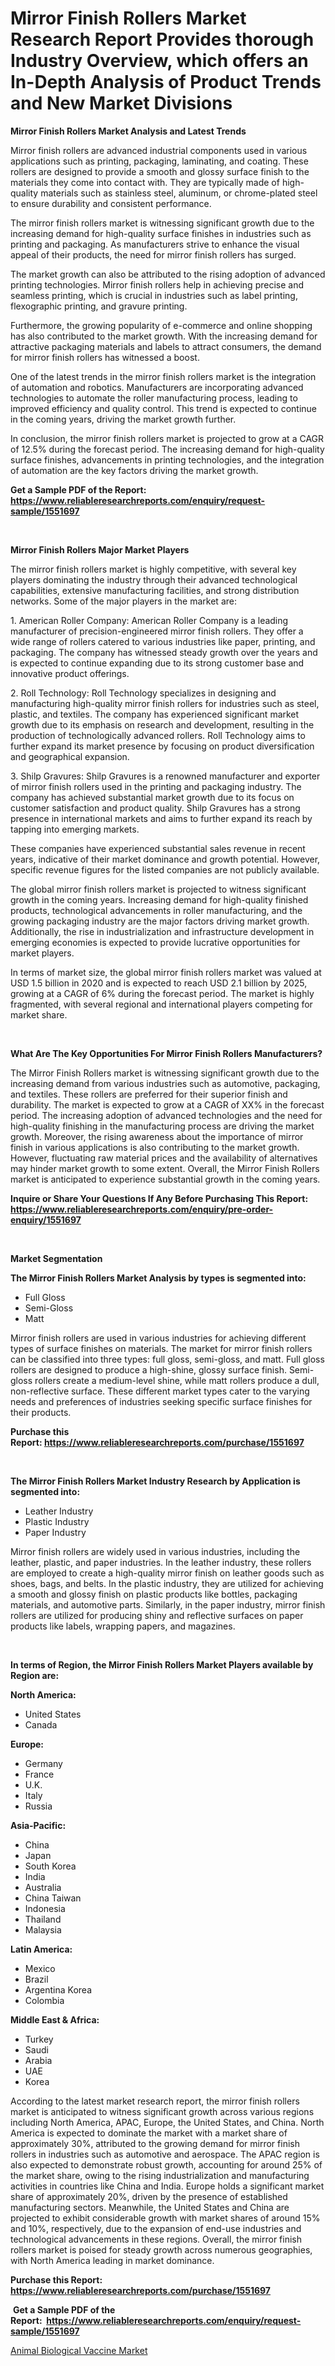 <p><h1>Mirror Finish Rollers Market Research Report Provides thorough Industry Overview, which offers an In-Depth Analysis of Product Trends and New Market Divisions</h1></p><p><strong>Mirror Finish Rollers Market Analysis and Latest Trends</strong></p>
<p><p>Mirror finish rollers are advanced industrial components used in various applications such as printing, packaging, laminating, and coating. These rollers are designed to provide a smooth and glossy surface finish to the materials they come into contact with. They are typically made of high-quality materials such as stainless steel, aluminum, or chrome-plated steel to ensure durability and consistent performance.</p><p>The mirror finish rollers market is witnessing significant growth due to the increasing demand for high-quality surface finishes in industries such as printing and packaging. As manufacturers strive to enhance the visual appeal of their products, the need for mirror finish rollers has surged.</p><p>The market growth can also be attributed to the rising adoption of advanced printing technologies. Mirror finish rollers help in achieving precise and seamless printing, which is crucial in industries such as label printing, flexographic printing, and gravure printing.</p><p>Furthermore, the growing popularity of e-commerce and online shopping has also contributed to the market growth. With the increasing demand for attractive packaging materials and labels to attract consumers, the demand for mirror finish rollers has witnessed a boost.</p><p>One of the latest trends in the mirror finish rollers market is the integration of automation and robotics. Manufacturers are incorporating advanced technologies to automate the roller manufacturing process, leading to improved efficiency and quality control. This trend is expected to continue in the coming years, driving the market growth further.</p><p>In conclusion, the mirror finish rollers market is projected to grow at a CAGR of 12.5% during the forecast period. The increasing demand for high-quality surface finishes, advancements in printing technologies, and the integration of automation are the key factors driving the market growth.</p></p>
<p><strong>Get a Sample PDF of the Report:&nbsp; <a href="https://www.reliableresearchreports.com/enquiry/request-sample/1551697">https://www.reliableresearchreports.com/enquiry/request-sample/1551697</a></strong></p>
<p>&nbsp;</p>
<p><strong>Mirror Finish Rollers Major Market Players</strong></p>
<p><p>The mirror finish rollers market is highly competitive, with several key players dominating the industry through their advanced technological capabilities, extensive manufacturing facilities, and strong distribution networks. Some of the major players in the market are:</p><p>1. American Roller Company: American Roller Company is a leading manufacturer of precision-engineered mirror finish rollers. They offer a wide range of rollers catered to various industries like paper, printing, and packaging. The company has witnessed steady growth over the years and is expected to continue expanding due to its strong customer base and innovative product offerings.</p><p>2. Roll Technology: Roll Technology specializes in designing and manufacturing high-quality mirror finish rollers for industries such as steel, plastic, and textiles. The company has experienced significant market growth due to its emphasis on research and development, resulting in the production of technologically advanced rollers. Roll Technology aims to further expand its market presence by focusing on product diversification and geographical expansion.</p><p>3. Shilp Gravures: Shilp Gravures is a renowned manufacturer and exporter of mirror finish rollers used in the printing and packaging industry. The company has achieved substantial market growth due to its focus on customer satisfaction and product quality. Shilp Gravures has a strong presence in international markets and aims to further expand its reach by tapping into emerging markets.</p><p>These companies have experienced substantial sales revenue in recent years, indicative of their market dominance and growth potential. However, specific revenue figures for the listed companies are not publicly available.</p><p>The global mirror finish rollers market is projected to witness significant growth in the coming years. Increasing demand for high-quality finished products, technological advancements in roller manufacturing, and the growing packaging industry are the major factors driving market growth. Additionally, the rise in industrialization and infrastructure development in emerging economies is expected to provide lucrative opportunities for market players.</p><p>In terms of market size, the global mirror finish rollers market was valued at USD 1.5 billion in 2020 and is expected to reach USD 2.1 billion by 2025, growing at a CAGR of 6% during the forecast period. The market is highly fragmented, with several regional and international players competing for market share.</p></p>
<p>&nbsp;</p>
<p><strong>What Are The Key Opportunities For Mirror Finish Rollers Manufacturers?</strong></p>
<p><p>The Mirror Finish Rollers market is witnessing significant growth due to the increasing demand from various industries such as automotive, packaging, and textiles. These rollers are preferred for their superior finish and durability. The market is expected to grow at a CAGR of XX% in the forecast period. The increasing adoption of advanced technologies and the need for high-quality finishing in the manufacturing process are driving the market growth. Moreover, the rising awareness about the importance of mirror finish in various applications is also contributing to the market growth. However, fluctuating raw material prices and the availability of alternatives may hinder market growth to some extent. Overall, the Mirror Finish Rollers market is anticipated to experience substantial growth in the coming years.</p></p>
<p><strong>Inquire or Share Your Questions If Any Before Purchasing This Report: <a href="https://www.reliableresearchreports.com/enquiry/pre-order-enquiry/1551697">https://www.reliableresearchreports.com/enquiry/pre-order-enquiry/1551697</a></strong></p>
<p>&nbsp;</p>
<p><strong>Market Segmentation</strong></p>
<p><strong>The Mirror Finish Rollers Market Analysis by types is segmented into:</strong></p>
<p><ul><li>Full Gloss</li><li>Semi-Gloss</li><li>Matt</li></ul></p>
<p><p>Mirror finish rollers are used in various industries for achieving different types of surface finishes on materials. The market for mirror finish rollers can be classified into three types: full gloss, semi-gloss, and matt. Full gloss rollers are designed to produce a high-shine, glossy surface finish. Semi-gloss rollers create a medium-level shine, while matt rollers produce a dull, non-reflective surface. These different market types cater to the varying needs and preferences of industries seeking specific surface finishes for their products.</p></p>
<p><strong>Purchase this Report:&nbsp;<a href="https://www.reliableresearchreports.com/purchase/1551697">https://www.reliableresearchreports.com/purchase/1551697</a></strong></p>
<p>&nbsp;</p>
<p><strong>The Mirror Finish Rollers Market Industry Research by Application is segmented into:</strong></p>
<p><ul><li>Leather Industry</li><li>Plastic Industry</li><li>Paper Industry</li></ul></p>
<p><p>Mirror finish rollers are widely used in various industries, including the leather, plastic, and paper industries. In the leather industry, these rollers are employed to create a high-quality mirror finish on leather goods such as shoes, bags, and belts. In the plastic industry, they are utilized for achieving a smooth and glossy finish on plastic products like bottles, packaging materials, and automotive parts. Similarly, in the paper industry, mirror finish rollers are utilized for producing shiny and reflective surfaces on paper products like labels, wrapping papers, and magazines.</p></p>
<p>&nbsp;</p>
<p><strong>In terms of Region, the Mirror Finish Rollers Market Players available by Region are:</strong></p>
<p>
    <p> <strong> North America: </strong>
        <ul>
            <li>United States</li>
            <li>Canada</li>
        </ul>
        </p> 
    <p> <strong> Europe: </strong>
        <ul>
            <li>Germany</li>
            <li>France</li>
            <li>U.K.</li>
            <li>Italy</li>
            <li>Russia</li>
        </ul>
        </p> 
    <p> <strong> Asia-Pacific: </strong>
        <ul>
            <li>China</li>
            <li>Japan</li>
            <li>South Korea</li>
            <li>India</li>
            <li>Australia</li>
            <li>China Taiwan</li>
            <li>Indonesia</li>
            <li>Thailand</li>
            <li>Malaysia</li>
        </ul>
        </p> 
    <p> <strong> Latin America: </strong>
        <ul>
            <li>Mexico</li>
            <li>Brazil</li>
            <li>Argentina Korea</li>
            <li>Colombia</li>
        </ul>
        </p> 
    <p> <strong> Middle East & Africa: </strong>
        <ul>
            <li>Turkey</li>
            <li>Saudi</li>
            <li>Arabia</li>
            <li>UAE</li>
            <li>Korea</li>
        </ul>
    </p>
    </p>
<p><p>According to the latest market research report, the mirror finish rollers market is anticipated to witness significant growth across various regions including North America, APAC, Europe, the United States, and China. North America is expected to dominate the market with a market share of approximately 30%, attributed to the growing demand for mirror finish rollers in industries such as automotive and aerospace. The APAC region is also expected to demonstrate robust growth, accounting for around 25% of the market share, owing to the rising industrialization and manufacturing activities in countries like China and India. Europe holds a significant market share of approximately 20%, driven by the presence of established manufacturing sectors. Meanwhile, the United States and China are projected to exhibit considerable growth with market shares of around 15% and 10%, respectively, due to the expansion of end-use industries and technological advancements in these regions. Overall, the mirror finish rollers market is poised for steady growth across numerous geographies, with North America leading in market dominance.</p></p>
<p><strong>Purchase this Report: <a href="https://www.reliableresearchreports.com/purchase/1551697">https://www.reliableresearchreports.com/purchase/1551697</a></strong></p>
<p>&nbsp;<strong>Get a Sample PDF of the Report:&nbsp;&nbsp;<a href="https://www.reliableresearchreports.com/enquiry/request-sample/1551697">https://www.reliableresearchreports.com/enquiry/request-sample/1551697</a></strong></p>
<p><strong></strong></p>
<p><p><a href="https://medium.com/@anamariaagolli86/animal-biological-vaccine-market-the-key-to-successful-business-strategy-forecast-till-2030-a474e731e17b">Animal Biological Vaccine Market</a></p></p>